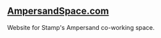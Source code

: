 ## [AmpersandSpace.com](http://ampersandspace.com/)

Website for Stamp's Ampersand co-working space.
